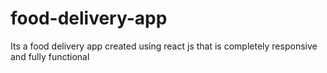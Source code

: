 # food-delivery-app
Its a food delivery app created using react js  that is completely responsive and fully functional
